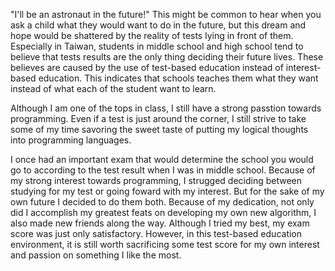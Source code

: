 "I'll be an astronaut in the future!" This might be common to hear when you ask a child what they
would want to do in the future, but this dream and hope would be shattered by the reality of tests
lying in front of them. Especially in Taiwan, students in middle school and high school tend to believe
that tests results are the only thing deciding their future lives. These believes are caused by the
use of test-based education instead of interest-based education. This indicates that schools teaches
them what they want instead of what each of the student want to learn.

Although I am one of the tops in class, I still have a strong passtion towards programming.
Even if a test is just around the corner, I still strive to take some of my time savoring the sweet
taste of putting my logical thoughts into programming languages.

I once had an important exam that would determine the school you would go to according to the test
result when I was in middle school. Because of my strong interest towards programming, I strugged
deciding between studying for my test or going foward with my interest. But for the sake of my own
future I decided to do them both. Because of my dedication, not only did I accomplish my greatest
feats on developing my own new algorithm, I also made new friends along the way. Although I tried
my best, my exam score was just only satisfactory. However, in this test-based education
environment, it is still worth sacrificing some test score for my own interest and passion on
something I like the most.
